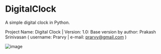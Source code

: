 # DigitalClock
A simple digital clock in Python.

Project Name: Digital Clock | Version: 1.0: Base version by author: Prakash Srinivasan ( username: Prarvy | e-mail: prarvy@gmail.com )

![image](https://github.com/Prarvy/DigitalClock/assets/134375021/130ce2b2-7a85-43bc-b79c-05cd9e82ca32)
